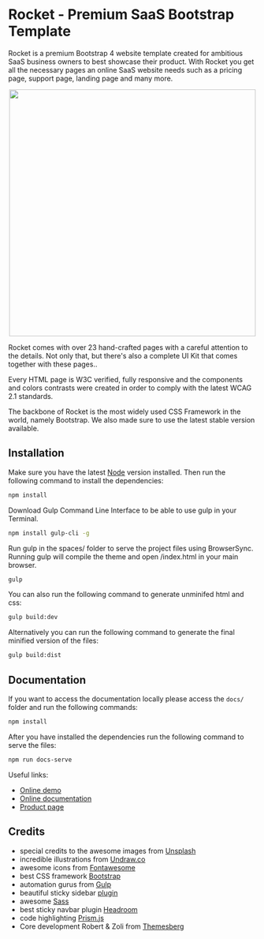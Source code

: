 # Rocket - Premium SaaS Bootstrap Template

Rocket is a premium Bootstrap 4 website template created for ambitious SaaS business owners to best showcase their product. With Rocket you get all the necessary pages an online SaaS website needs such as a pricing page, support page, landing page and many more.

<p align="center">
    <a href="https://themesberg.com/product/bootstrap-themes/rocket-saas-bootstrap-template" align="center" alt="Saas Bootstrap Template">
        <img width="500" align="center" src="https://themesberg.s3.us-east-2.amazonaws.com/public/products/rocket/rocket-preview.jpg">
    </a>
</p>


Rocket comes with over 23 hand-crafted pages with a careful attention to the details. Not only that, but there's also a complete UI Kit that comes together with these pages..

Every HTML page is W3C verified, fully responsive and the components and colors contrasts were created in order to comply with the latest WCAG 2.1 standards.

The backbone of Rocket is the most widely used CSS Framework in the world, namely Bootstrap. We also made sure to use the latest stable version available.

## Installation

Make sure you have the latest [Node](https://nodejs.org/en/) version installed. Then run the following command to install the dependencies:

```bash
npm install
```

Download Gulp Command Line Interface to be able to use gulp in your Terminal.

```bash
npm install gulp-cli -g
```

Run gulp in the spaces/ folder to serve the project files using BrowserSync. Running gulp will compile the theme and open /index.html in your main browser.

```bash
gulp
```

You can also run the following command to generate unminifed html and css:

```bash
gulp build:dev
```

Alternatively you can run the following command to generate the final minified version of the files:

```bash
gulp build:dist
```

## Documentation

If you want to access the documentation locally please access the `docs/` folder and run the following commands:

```bash
npm install
```

After you have installed the dependencies run the following command to serve the files:

```bash
npm run docs-serve
```

Useful links:

- [Online demo](https://demo.themesberg.com/rocket/)
- [Online documentation](https://themesberg.com/docs/rocket/getting-started/overview/)
- [Product page](https://themesberg.com/product/bootstrap-themes/rocket-saas-bootstrap-template)

## Credits
- special credits to the awesome images from [Unsplash](https://unsplash.com/)
- incredible illustrations from [Undraw.co](https://undraw.co/)
- awesome icons from [Fontawesome](https://fontawesome.com/)
- best CSS framework [Bootstrap](https://getbootstrap.com/)
- automation gurus from [Gulp](https://gulpjs.com/)
- beautiful sticky sidebar [plugin](https://abouolia.github.io/sticky-sidebar/)
- awesome [Sass](https://sass-lang.com/)
- best sticky navbar plugin [Headroom](https://wicky.nillia.ms/headroom.js/)
- code highlighting [Prism.js](https://prismjs.com/)
- Core development Robert & Zoli from [Themesberg](https://themesberg.com)